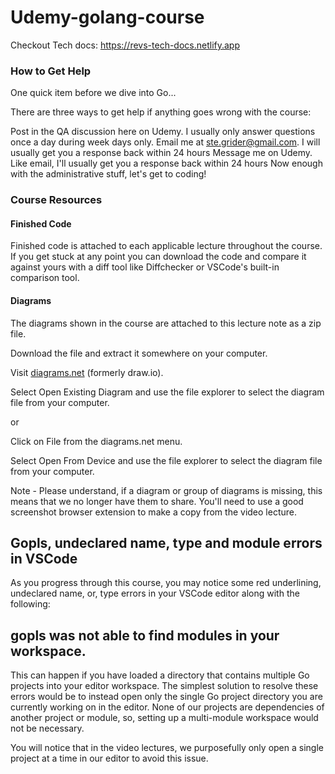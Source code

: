 # Udemy-golang-course

Checkout Tech docs: https://revs-tech-docs.netlify.app

### How to Get Help

One quick item before we dive into Go...

There are three ways to get help if anything goes wrong with the course:

Post in the QA discussion here on Udemy. I usually only answer questions once a day during week days only.
Email me at ste.grider@gmail.com. I will usually get you a response back within 24 hours
Message me on Udemy. Like email, I'll usually get you a response back within 24 hours
Now enough with the administrative stuff, let's get to coding!

### Course Resources

#### Finished Code

Finished code is attached to each applicable lecture throughout the course. If you get stuck at any point you can download the code and compare it against yours with a diff tool like Diffchecker or VSCode's built-in comparison tool.

#### Diagrams

The diagrams shown in the course are attached to this lecture note as a zip file.

Download the file and extract it somewhere on your computer.

Visit [diagrams.net](https://app.diagrams.net) (formerly draw.io).

Select Open Existing Diagram and use the file explorer to select the diagram file from your computer.

or

Click on File from the diagrams.net menu.

Select Open From Device and use the file explorer to select the diagram file from your computer.

Note - Please understand, if a diagram or group of diagrams is missing, this means that we no longer have them to share. You'll need to use a good screenshot browser extension to make a copy from the video lecture.

## Gopls, undeclared name, type and module errors in VSCode

As you progress through this course, you may notice some red underlining, undeclared name, or, type errors in your VSCode editor along with the following:

## gopls was not able to find modules in your workspace.

This can happen if you have loaded a directory that contains multiple Go projects into your editor workspace. The simplest solution to resolve these errors would be to instead open only the single Go project directory you are currently working on in the editor. None of our projects are dependencies of another project or module, so, setting up a multi-module workspace would not be necessary.

You will notice that in the video lectures, we purposefully only open a single project at a time in our editor to avoid this issue.
